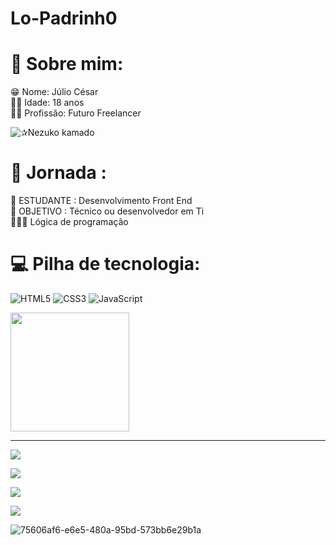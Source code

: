 # Lo-Padrinh0

# 💫 Sobre mim:
😁 Nome: Júlio César<br>👴🏾 Idade: 18 anos<br>🥷🏾 Profissão: Futuro Freelancer<br>

![✰Nezuko kamado](https://github.com/Lo-Padrinh0/Lo-Padrinh0/assets/166052100/c17537ea-0c17-4224-98f4-0f7d6cc5b1f1)

# 🚀 Jornada :
📖 ESTUDANTE : Desenvolvimento Front End<br>🏯 OBJETIVO : Técnico ou desenvolvedor em Ti<br>🧑🏾‍💻 Lógica de programação<br>

# 💻 Pilha de tecnologia:
![HTML5](https://img.shields.io/badge/html5-%23E34F26.svg?style=for-the-badge&logo=html5&logoColor=white)
![CSS3](https://img.shields.io/badge/css3-%231572B6.svg?style=for-the-badge&logo=css3&logoColor=white)
![JavaScript](https://img.shields.io/badge/javascript-%23323330.svg?style=for-the-badge&logo=javascript&logoColor=%#8B7765)

<img align="center" height="190em" src="https://github-readme-stats.vercel.app/api?username=Lo-Padrinh0&show_icons=true&theme=react&include_all_commits=true&count_private=false"/>

---
[![](https://visitcount.itsvg.in/api?id=Lo-Padrinh0&icon=0&color=0)](https://visitcount.itsvg.in)

<a href="https://www.instagram.com/bsb_juliocesar_/" target="_blank"><img src="https://img.shields.io/badge/Instagram-E4405F?style=for-the-badge&logo=instagram&logoColor=white"/></a>

  <a href="https://www.linkedin.com/in/júlio-césar-2a3b77273/" target="_blank"><img src="https://img.shields.io/badge/LinkedIn-0077B5?style=for-the-badge&logo=linkedin&logoColor=white"/></a>

  <a href="mailto:juliomaia20202002@gmail.com" target="_blank"><img src="https://img.shields.io/badge/Gmail-D14836?style=for-the-badge&logo=gmail&logoColor=white"/></a>

![75606af6-e6e5-480a-95bd-573bb6e29b1a](https://github.com/Lo-Padrinh0/Lo-Padrinh0/assets/166052100/af3f28b0-2f6a-4712-8d65-c2b845087fac)
